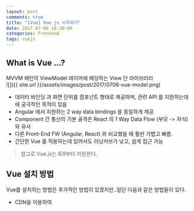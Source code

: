 ```yaml
---
layout: post
comments: true
title: "[Vue] Vue.js 시작하기"
date: 2017-07-06 16:30:00
categories: Frontend
tags: vuejs
---
```


## What is Vue …?
MVVM 패턴의 ViewModel 레이어에 해당하는 View 단 라이브러리      
![]({{ site.url }}/assets/images/post/2017/0706-vue-model.png)  
     
* 데이터 바인딩 과 화면 단위를 컴포넌트 형태로 제공하며, 관련 API 를 지원하는데에 궁극적인 목적이 있음
* Angular 에서 지원하는 2 way data bindings 을 동일하게 제공
* Component 간 통신의 기본 골격은 React 의 1 Way Data Flow (부모 -> 자식) 와 유사
* 다른 Front-End FW (Angular, React) 와 비교했을 때 훨씬 가볍고 빠름.
* 간단한 Vue 를 적용하는데 있어서도 러닝커브가 낮고, 쉽게 접근 가능

> 참고로 Vue.js는 IE9부터 지원한다.      

## Vue 설치 방법
Vue를 설치하는 방법은 추가적인 방법이 있겠지만..일단 다음과 같은 방법들이 있다.    
* CDN을 이용하여 <script> 구문에 추가         
```html
<script src="https://unpkg.com/vue"></script>
```
     
* npm을 이용한 설치      
```
$ npm install vue --save
```
       
* Vue-Cli를 이용

## Vue를 이용한 간단한 샘플 코드 작성해보기
#### Plunker와 같은 온라인 에디터를 이용한 코드 작성
아래와 같은 코드를 작성 후, 실행해보면 화면에 `Hello, Vue` 라는 메시지가 출력되는 것을 확인할 수 있다.
```html
<!DOCTYPE html>
<html>
    <head>
        <meta charset="UTF-8">
        <meta name="viewport" content="width=device-width,initial-scale=1,user-scalable=yes">

        <title>Sample App:Main</title>
    </head>
    <body>
        <div id='app'>
            <h2>Hello, {{ name }}</h2>
        </div>

        <!-- vue.js -->
        <script src="https://unpkg.com/vue"></script>
        <script>
          (function () {
        var app = new Vue({
            el: '#app',
            data: {
                name: 'Vue'
            }
        });
      })();
        </script>
    </body>
</html>
```

#### Vue-Cli를 이용한 프로젝트 구성
Vue-Cli 를 설치하여 프로젝트를 생성하는 방법이다.        
        
먼저  vue-cli를 global로 설치한다.     
```
$ npm install -g vue-cli
```
        
vue-cli를 이용하여 프로젝트를 생성한다.   
```
$ vue init webpack study-vue
```
      
생성한 프로젝트의 패키지를 설치하고 실행하면 샘플 웹페이지가 출력되는 것을 확인할 수 있다.      
```
npm install 
npm run dev
```
     

> **Reference**       
> [Vue.js 입문서 - 프론트엔드 개발자를 위한 • Captain Pangyo](https://joshua1988.github.io/web_dev/vuejs-tutorial-for-beginner/)      